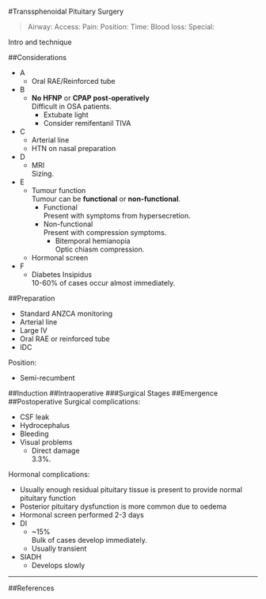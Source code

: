 #Transsphenoidal Pituitary Surgery

>Airway: 
>Access: 
>Pain: 
>Position:
>Time: 
>Blood loss:
>Special:

Intro and technique

##Considerations

* A
	* Oral RAE/Reinforced tube
* B
	* **No HFNP** or **CPAP post-operatively**  
	Difficult in OSA patients.
		* Extubate light
		* Consider remifentanil TIVA
* C
	* Arterial line
	* HTN on nasal preparation
* D
	* MRI  
	Sizing.
* E
	* Tumour function  
	Tumour can be **functional** or **non-functional**.
		* Functional  
		Present with symptoms from hypersecretion.
		* Non-functional  
		Present with compression symptoms.
			* Bitemporal hemianopia  
			Optic chiasm compression.
	* Hormonal screen
* F
	* Diabetes Insipidus  
	10-60% of cases occur almost immediately.

##Preparation
* Standard ANZCA monitoring
* Arterial line
* Large IV
* Oral RAE or reinforced tube
* IDC


Position:
* Semi-recumbent



##Induction
##Intraoperative
###Surgical Stages
##Emergence
##Postoperative
Surgical complications:
* CSF leak
* Hydrocephalus
* Bleeding
* Visual problems
	* Direct damage  
	3.3%.


Hormonal complications:
* Usually enough residual pituitary tissue is present to provide normal pituitary function
* Posterior pituitary dysfunction is more common due to oedema
* Hormonal screen performed 2-3 days
* DI
	* ~15%  
	Bulk of cases develop immediately.
	* Usually transient
* SIADH
	* Develops slowly

---
##References